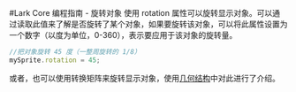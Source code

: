 #Lark Core 编程指南 - 旋转对象
使用 rotation 属性可以旋转显示对象。可以通过读取此值来了解是否旋转了某个对象，如果要旋转该对象，可以将此属性设置为一个数字（以度为单位，0-360），表示要应用于该对象的旋转量。
```  TypeScript
//把对象旋转 45 度（一整周旋转的 1/8）
mySprite.rotation = 45;
```
或者，也可以使用转换矩阵来旋转显示对象，使用[几何结构](10-0-gemo.md)中对此进行了介绍。
